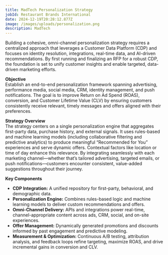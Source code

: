 ```yaml
---
title: MadTech Personalization Strategy
jobId: Restaurant Brands International
date: 2024-12-19T20:28:12.877Z
image: /images/uploads/personalization.png
description: MadTech
---
```



Building a cohesive, omni-channel personalization strategy requires a centralized approach that leverages a Customer Data Platform (CDP) and focuses on identity resolution, integrations, real-time data, and AI-driven recommendations. By first running and finalizing an RFP for a robust CDP, the foundation is set to unify customer insights and enable targeted, data-driven marketing efforts.

**Objective**\
Establish an end-to-end personalization framework spanning advertising, performance media, social media, CRM, identity management, and push notifications. The goal is to improve Return on Ad Spend (ROAS), conversion, and Customer Lifetime Value (CLV) by ensuring customers consistently receive relevant, timely messages and offers aligned with their preferences.

**Strategy Overview**\
The strategy centers on a single personalization engine that aggregates first-party data, purchase history, and external signals. It uses rules-based and machine learning models (including collaborative filtering and predictive analytics) to produce meaningful “Recommended for You” experiences and serve dynamic offers. Contextual factors like location or time of day enhance this relevance. By integrating seamlessly with each marketing channel—whether that’s tailored advertising, targeted emails, or push notifications—customers encounter consistent, value-added suggestions throughout their journey.

**Key Components**

* **CDP Integration:** A unified repository for first-party, behavioral, and demographic data.
* **Personalization Engine:** Combines rules-based logic and machine learning models to deliver custom recommendations and offers.
* **Omni-Channel Delivery:** APIs and integrations power real-time, channel-appropriate content across ads, CRM, social, and on-site experiences.
* **Offer Management:** Dynamically generated promotions and discounts informed by past engagement and predictive modeling.
* **Measurement & Optimization:** Continuous A/B testing, attribution analysis, and feedback loops refine targeting, maximize ROAS, and drive incremental gains in conversion and CLV.